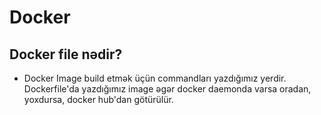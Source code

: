 # Docker

## Docker file nədir?

* Docker Image build etmək üçün commandları yazdığımız yerdir. Dockerfile'da yazdığımız image əgər docker daemonda varsa oradan, yoxdursa, docker hub'dan götürülür.